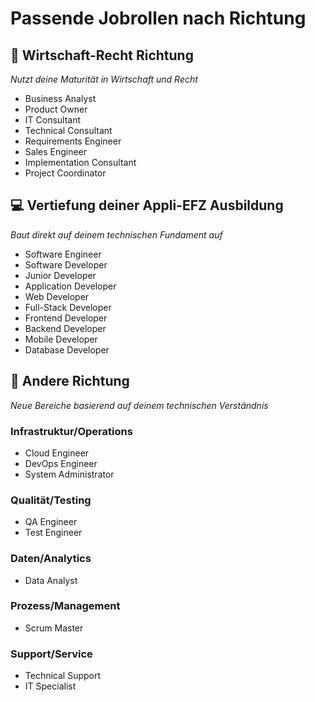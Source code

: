 # Passende Jobrollen nach Richtung

## 💼 Wirtschaft-Recht Richtung
*Nutzt deine Maturität in Wirtschaft und Recht*

- Business Analyst
- Product Owner
- IT Consultant
- Technical Consultant
- Requirements Engineer
- Sales Engineer
- Implementation Consultant
- Project Coordinator

## 💻 Vertiefung deiner Appli-EFZ Ausbildung
*Baut direkt auf deinem technischen Fundament auf*

- Software Engineer
- Software Developer
- Junior Developer
- Application Developer
- Web Developer
- Full-Stack Developer
- Frontend Developer
- Backend Developer
- Mobile Developer
- Database Developer

## 🔧 Andere Richtung
*Neue Bereiche basierend auf deinem technischen Verständnis*

### Infrastruktur/Operations
- Cloud Engineer
- DevOps Engineer
- System Administrator

### Qualität/Testing
- QA Engineer
- Test Engineer

### Daten/Analytics
- Data Analyst

### Prozess/Management
- Scrum Master

### Support/Service
- Technical Support
- IT Specialist
